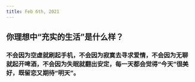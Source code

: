 ```yaml
---
title: Feb 6th, 2021
---
```


## 你理想中“充实的生活”是什么样？
### 不会因为空虚就刷起手机，不会因为寂寞去寻求爱情，不会因为无聊就起开啤酒，不会因为失眠就翻出安定，每一天都会觉得“今天”很美好，既留恋又期待“明天”。
###
